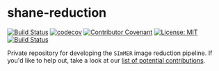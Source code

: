 # shane-reduction
[![Build Status](https://travis-ci.com/arjunsavel/simmer.svg?token=4BzSgPkkto83Ppb3j9Si&branch=master)](https://travis-ci.com/arjunsavel/simmer) [![codecov](https://codecov.io/gh/arjunsavel/simmer/branch/master/graph/badge.svg?token=5ERhXGwSDo)](https://codecov.io/gh/arjunsavel/simmer) [![Contributor Covenant](https://img.shields.io/badge/Contributor%20Covenant-v2.0%20adopted-ff69b4.svg)](https://github.com/arjunsavel/simmer/blob/master/CODE_OF_CONDUCT.md) [![License: MIT](https://img.shields.io/badge/License-MIT-yellow.svg)](https://opensource.org/licenses/MIT)
[![Build Status](https://readthedocs.org/projects/simmer/badge/?version=latest)](http://simmer.readthedocs.io/en/latest/?badge=latest)


Private repository for developing the ```SImMER``` image reduction pipeline. If you'd like to help out, take a look at our [list of potential contributions](https://github.com/arjunsavel/simmer/blob/master/CONTRIBUTING.md).
